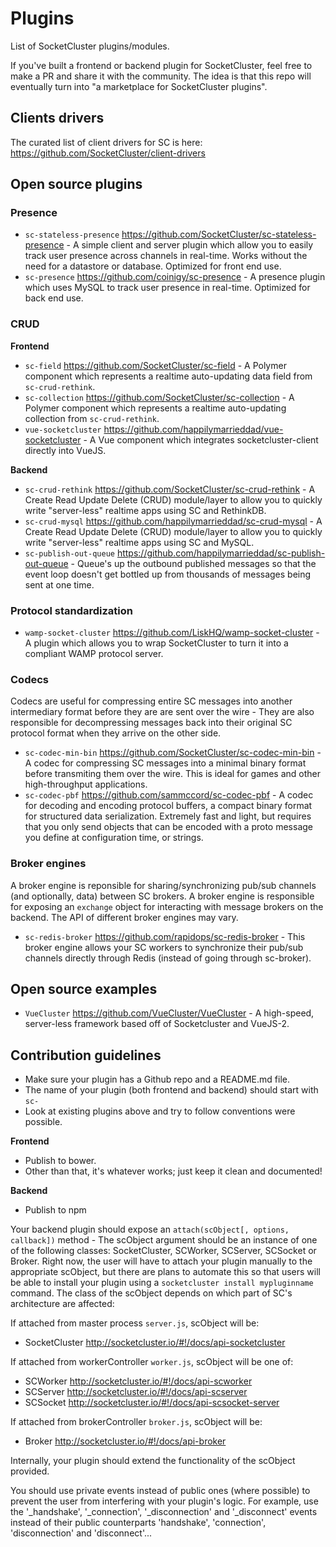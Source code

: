 # Plugins
List of SocketCluster plugins/modules.

If you've built a frontend or backend plugin for SocketCluster, feel free to make a PR and share it with the community.
The idea is that this repo will eventually turn into "a marketplace for SocketCluster plugins".

## Clients drivers

The curated list of client drivers for SC is here: https://github.com/SocketCluster/client-drivers

## Open source plugins

### Presence

- ```sc-stateless-presence``` https://github.com/SocketCluster/sc-stateless-presence - A simple client and server plugin which allow you to easily track user presence across channels in real-time. Works without the need for a datastore or database. Optimized for front end use.
- ```sc-presence``` https://github.com/coinigy/sc-presence - A presence plugin which uses MySQL to track user presence in real-time. Optimized for back end use.

### CRUD

**Frontend**

- ```sc-field``` https://github.com/SocketCluster/sc-field - A Polymer component which represents a realtime auto-updating data field from ```sc-crud-rethink```.
- ```sc-collection``` https://github.com/SocketCluster/sc-collection - A Polymer component which represents a realtime auto-updating collection from ```sc-crud-rethink```.
- ```vue-socketcluster``` https://github.com/happilymarrieddad/vue-socketcluster - A Vue component which integrates socketcluster-client directly into VueJS.

**Backend**

- ```sc-crud-rethink``` https://github.com/SocketCluster/sc-crud-rethink - A Create Read Update Delete (CRUD) module/layer to allow you to quickly write "server-less" realtime apps using SC and RethinkDB.
- ```sc-crud-mysql``` https://github.com/happilymarrieddad/sc-crud-mysql - A Create Read Update Delete (CRUD) module/layer to allow you to quickly write "server-less" realtime apps using SC and MySQL.
- ```sc-publish-out-queue``` https://github.com/happilymarrieddad/sc-publish-out-queue - Queue's up the outbound published messages so that the event loop doesn't get bottled up from thousands of messages being sent at one time.

### Protocol standardization

- ```wamp-socket-cluster``` https://github.com/LiskHQ/wamp-socket-cluster - A plugin which allows you to wrap SocketCluster to turn it into a compliant WAMP protocol server.

### Codecs

Codecs are useful for compressing entire SC messages into another intermediary format before they are are sent over the wire - They are also responsible for decompressing messages back into their original SC protocol format when they arrive on the other side.

- ```sc-codec-min-bin``` https://github.com/SocketCluster/sc-codec-min-bin - A codec for compressing SC messages into a minimal binary format before transmiting them over the wire. This is ideal for games and other high-throughput applications.
- ```sc-codec-pbf``` https://github.com/sammccord/sc-codec-pbf - A codec for decoding and encoding protocol buffers, a compact binary format for structured data serialization. Extremely fast and light, but requires that you only send objects that can be encoded with a proto message you define at configuration time, or strings.

### Broker engines

A broker engine is reponsible for sharing/synchronizing pub/sub channels (and optionally, data) between SC brokers. A broker engine is responsible for exposing an `exchange` object for interacting with message brokers on the backend. The API of different broker engines may vary.

- ```sc-redis-broker``` https://github.com/rapidops/sc-redis-broker - This broker engine allows your SC workers to synchronize their pub/sub channels directly through Redis (instead of going through sc-broker).


## Open source examples

- ```VueCluster``` https://github.com/VueCluster/VueCluster - A high-speed, server-less framework based off of Socketcluster and VueJS-2.

## Contribution guidelines

- Make sure your plugin has a Github repo and a README.md file.
- The name of your plugin (both frontend and backend) should start with ```sc-```
- Look at existing plugins above and try to follow conventions were possible.

**Frontend**

- Publish to bower.
- Other than that, it's whatever works; just keep it clean and documented!

**Backend**

- Publish to npm

Your backend plugin should expose an ```attach(scObject[, options, callback])``` method - The scObject argument should be an instance of one of the following
classes: SocketCluster, SCWorker, SCServer, SCSocket or Broker.
Right now, the user will have to attach your plugin manually to the appropriate scObject, but there are plans to automate this so that users will be able to
install your plugin using a ```socketcluster install mypluginname``` command.
The class of the scObject depends on which part of SC's architecture are affected:

If attached from master process ```server.js```, scObject will be:

- SocketCluster http://socketcluster.io/#!/docs/api-socketcluster


If attached from workerController ```worker.js```, scObject will be one of:

- SCWorker http://socketcluster.io/#!/docs/api-scworker
- SCServer http://socketcluster.io/#!/docs/api-scserver
- SCSocket http://socketcluster.io/#!/docs/api-scsocket-server

If attached from brokerController ```broker.js```, scObject will be:

- Broker http://socketcluster.io/#!/docs/api-broker

Internally, your plugin should extend the functionality of the scObject provided.

You should use private events instead of public ones (where possible) to prevent the user from interfering
with your plugin's logic.
For example, use the '_handshake', '_connection', '_disconnection' and '_disconnect' events
instead of their public counterparts 'handshake', 'connection', 'disconnection' and 'disconnect'...
